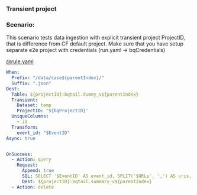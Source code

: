 ### Transient project

### Scenario:

This scenario tests data ingestion with explicit transient project ProjectID, that is difference from CF default project.
Make sure that you have setup separate e2e project with credentials (run.yaml -> bqCredentials)

[@rule.yaml](rule/rule.yaml)
```yaml
When:
  Prefix: "/data/case${parentIndex}/"
  Suffix: ".json"
Dest:
  Table: ${projectID}:bqtail.dummy_v${parentIndex}
  Transient:
    Dataset: temp
    ProjectID: '${bqProjectID}'
  UniqueColumns:
    - id
  Transform:
    event_id: "$EventID"
Async: true


OnSuccess:
  - Action: query
    Request:
      Append: true
      SQL: SELECT '$EventID' AS event_id, SPLIT('$URLs', ',') AS uris, COUNT(1) AS row_count, CURRENT_TIMESTAMP() AS completed FROM $TempTable
      Dest: ${projectID}:bqtail.summary_v${parentIndex}
  - Action: delete

```
